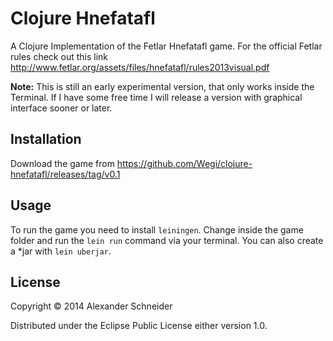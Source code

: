 # Clojure Hnefatafl

A Clojure Implementation of the Fetlar Hnefatafl game.
For the official Fetlar rules check out this link
http://www.fetlar.org/assets/files/hnefatafl/rules2013visual.pdf

**Note:** This is still an early experimental version, that only works inside the Terminal.
If I have some free time I will release a version with graphical interface sooner or later.

## Installation

Download the game from https://github.com/Wegi/clojure-hnefatafl/releases/tag/v0.1

## Usage

To run the game you need to install `leiningen`.
Change inside the game folder and run the `lein run` command via your terminal.
You can also create a *jar with `lein uberjar`.


## License

Copyright © 2014 Alexander Schneider

Distributed under the Eclipse Public License either version 1.0.
